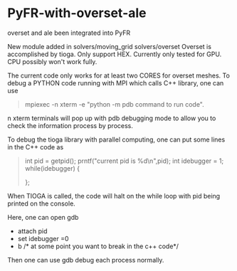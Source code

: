 # PyFR-with-overset-ale
 overset and ale been integrated into PyFR

New module added in solvers/moving_grid solvers/overset
Overset is accomplished by tioga. Only support HEX.
Currently only tested for GPU.
CPU possibly won't work fully.

The current code only works for at least two CORES for overset meshes.
To debug a PYTHON code running with MPI which calls C++ library, one can use
>mpiexec -n xterm -e "python -m pdb command to run code".

n xterm terminals will pop up with pdb debugging mode to allow you to check the information process by process.

To debug the tioga library with parallel computing, one can put some lines in the C++ code as

>int pid = getpid();
>prntf("current pid is %d\n",pid);
>int idebugger = 1;
>while(idebugger) {
>
>};

When TIOGA is called, the code will halt on the while loop with pid being printed on the console.

Here, one can open gdb
* attach pid
* set idebugger =0
* b /* at some point you want to break in the c++ code*/

Then one can use gdb debug each process normally.
